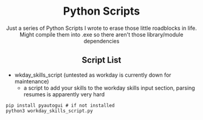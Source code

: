 <h1 align="center"> Python Scripts </h1>

<div align="center"> Just a series of Python Scripts I wrote to erase those little roadblocks in life.</div>
<div align="center"> Might compile them into .exe so there aren't those library/module dependencies </div>
<h2 align="center"> Script List </h2>

- wkday_skills_script (untested as workday is currently down for maintenance)
  - a script to add your skills to the workday skills input section, parsing resumes is apparently very hard
```
pip install pyautogui # if not installed
python3 workday_skills_script.py
```
